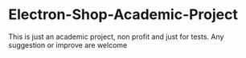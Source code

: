 # Electron-Shop-Academic-Project
This is just an academic project, non profit and just for tests. Any suggestion or improve are welcome
